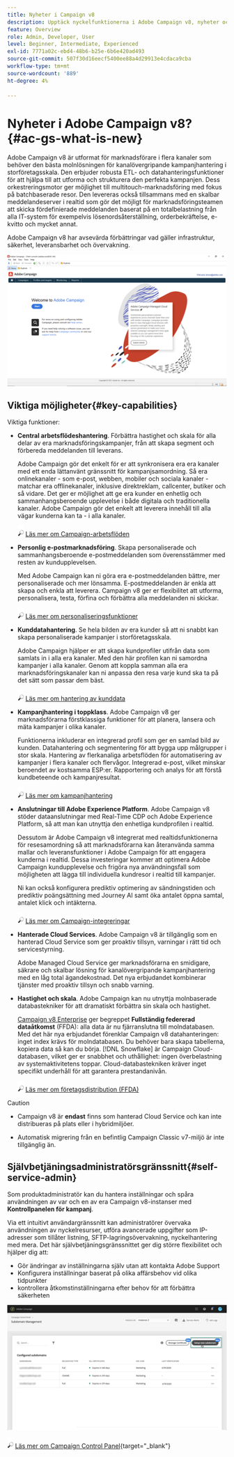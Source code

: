 ```yaml
---
title: Nyheter i Campaign v8
description: Upptäck nyckelfunktionerna i Adobe Campaign v8, nyheter och vad du kan förvänta dig av den senaste versionen.
feature: Overview
role: Admin, Developer, User
level: Beginner, Intermediate, Experienced
exl-id: 7771a02c-ebd4-48b6-b25e-6b6e420ad493
source-git-commit: 507f30d16eecf5400ee88a4d29913e4cdaca9cba
workflow-type: tm+mt
source-wordcount: '889'
ht-degree: 4%

---
```


# Nyheter i Adobe Campaign v8? {#ac-gs-what-is-new}

Adobe Campaign v8 är utformat för marknadsförare i flera kanaler som behöver den bästa molnlösningen för kanalövergripande kampanjhantering i storföretagsskala. Den erbjuder robusta ETL- och datahanteringsfunktioner för att hjälpa till att utforma och strukturera den perfekta kampanjen. Dess orkestreringsmotor ger möjlighet till multitouch-marknadsföring med fokus på batchbaserade resor. Den levereras också tillsammans med en skalbar meddelandeserver i realtid som gör det möjligt för marknadsföringsteamen att skicka fördefinierade meddelanden baserat på en totalbelastning från alla IT-system för exempelvis lösenordsåterställning, orderbekräftelse, e-kvitto och mycket annat.

Adobe Campaign v8 har avsevärda förbättringar vad gäller infrastruktur, säkerhet, leveransbarhet och övervakning.

![](assets/home-page.png)

## Viktiga möjligheter{#key-capabilities}

Viktiga funktioner:

* **Central arbetsflödeshantering**. Förbättra hastighet och skala för alla delar av era marknadsföringskampanjer, från att skapa segment och förbereda meddelanden till leverans.

   Adobe Campaign gör det enkelt för er att synkronisera era era kanaler med ett enda lättanvänt gränssnitt för kampanjsamordning. Så era onlinekanaler - som e-post, webben, mobiler och sociala kanaler - matchar era offlinekanaler, inklusive direktreklam, callcenter, butiker och så vidare. Det ger er möjlighet att ge era kunder en enhetlig och sammanhangsberoende upplevelse i både digitala och traditionella kanaler. Adobe Campaign gör det enkelt att leverera innehåll till alla vägar kunderna kan ta - i alla kanaler.

   ![](../assets/do-not-localize/glass.png) [Läs mer om Campaign-arbetsflöden](../config/workflows.md)

* **Personlig e-postmarknadsföring**. Skapa personaliserade och sammanhangsberoende e-postmeddelanden som överensstämmer med resten av kundupplevelsen.

   Med Adobe Campaign kan ni göra era e-postmeddelanden bättre, mer personaliserade och mer lönsamma. E-postmeddelanden är enkla att skapa och enkla att leverera. Campaign v8 ger er flexibilitet att utforma, personalisera, testa, förfina och förbättra alla meddelanden ni skickar.

   ![](../assets/do-not-localize/glass.png) [Läs mer om personaliseringsfunktioner](create-message.md)

* **Kunddatahantering**. Se hela bilden av era kunder så att ni snabbt kan skapa personaliserade kampanjer i storföretagsskala.

   Adobe Campaign hjälper er att skapa kundprofiler utifrån data som samlats in i alla era kanaler. Med den här profilen kan ni samordna kampanjer i alla kanaler. Genom att koppla samman alla era marknadsföringskanaler kan ni anpassa den resa varje kund ska ta på det sätt som passar dem bäst.

   ![](../assets/do-not-localize/glass.png) [Läs mer om hantering av kunddata](audiences.md)

* **Kampanjhantering i toppklass**. Adobe Campaign v8 ger marknadsförarna förstklassiga funktioner för att planera, lansera och mäta kampanjer i olika kanaler.

   Funktionerna inkluderar en integrerad profil som ger en samlad bild av kunden. Datahantering och segmentering för att bygga upp målgrupper i stor skala. Hantering av flerkanaliga arbetsflöden för automatisering av kampanjer i flera kanaler och flervågor. Integrerad e-post, vilket minskar beroendet av kostsamma ESP:er. Rapportering och analys för att förstå kundbeteende och kampanjresultat.

   ![](../assets/do-not-localize/glass.png) [Läs mer om kampanjhantering](campaigns.md)


* **Anslutningar till Adobe Experience Platform**. Adobe Campaign v8 stöder dataanslutningar med Real-Time CDP och Adobe Experience Platform, så att man kan utnyttja den enhetliga kundprofilen i realtid.

   Dessutom är Adobe Campaign v8 integrerat med realtidsfunktionerna för resesamordning så att marknadsförarna kan återanvända samma mallar och leveransfunktioner i Adobe Campaign för att engagera kunderna i realtid. Dessa investeringar kommer att optimera Adobe Campaign kundupplevelse och frigöra nya användningsfall som möjligheten att lägga till individuella kundresor i realtid till kampanjer.

   Ni kan också konfigurera prediktiv optimering av sändningstiden och prediktiv poängsättning med Journey AI samt öka antalet öppna samtal, antalet klick och intäkterna.

   ![](../assets/do-not-localize/glass.png) [Läs mer om Campaign-integreringar](../connect/integration.md)


* **Hanterade Cloud Services**. Adobe Campaign v8 är tillgänglig som en hanterad Cloud Service som ger proaktiv tillsyn, varningar i rätt tid och servicestyrning.

   Adobe Managed Cloud Service ger marknadsförarna en smidigare, säkrare och skalbar lösning för kanalövergripande kampanjhantering med en låg total ägandekostnad. Det nya erbjudandet kombinerar tjänster med proaktiv tillsyn och snabb varning.

* **Hastighet och skala**. Adobe Campaign kan nu utnyttja molnbaserade databastekniker för att dramatiskt förbättra sin skala och hastighet.

   [Campaign v8 Enterprise](../architecture/enterprise-deployment.md) ger begreppet **Fullständig federerad dataåtkomst** (FFDA): alla data är nu fjärranslutna till molndatabasen. Med det här nya erbjudandet förenklar Campaign v8 datahanteringen: inget index krävs för molndatabasen. Du behöver bara skapa tabellerna, kopiera data så kan du börja. [!DNL Snowflake] är Campaign Cloud-databasen, vilket ger er snabbhet och uthållighet: ingen överbelastning av systemaktivitetens toppar. Cloud-databastekniken kräver inget specifikt underhåll för att garantera prestandanivån.

   ![](../assets/do-not-localize/glass.png) [Läs mer om företagsdistribution (FFDA)](../architecture/enterprise-deployment.md)


>[!CAUTION]
>
>* Campaign v8 är **endast** finns som hanterad Cloud Service och kan inte distribueras på plats eller i hybridmiljöer.
>
>* Automatisk migrering från en befintlig Campaign Classic v7-miljö är inte tillgänglig än.




## Självbetjäningsadministratörsgränssnitt{#self-service-admin}

Som produktadministratör kan du hantera inställningar och spåra användningen av var och en av era Campaign v8-instanser med **Kontrollpanelen för kampanj**.

Via ett intuitivt användargränssnitt kan administratörer övervaka användningen av nyckelresurser, utföra avancerade uppgifter som IP-adresser som tillåter listning, SFTP-lagringsövervakning, nyckelhantering med mera. Det här självbetjäningsgränssnittet ger dig större flexibilitet och hjälper dig att:

* Gör ändringar av inställningarna själv utan att kontakta Adobe Support
* Konfigurera inställningar baserat på olika affärsbehov vid olika tidpunkter
* kontrollera åtkomstinställningarna efter behov för att förbättra säkerheten

![](assets/subdomain1.png)

![](../assets/do-not-localize/glass.png) [Läs mer om Campaign Control Panel](https://experienceleague.adobe.com/docs/control-panel/using/discover-control-panel/key-features.html){target=&quot;_blank&quot;}


